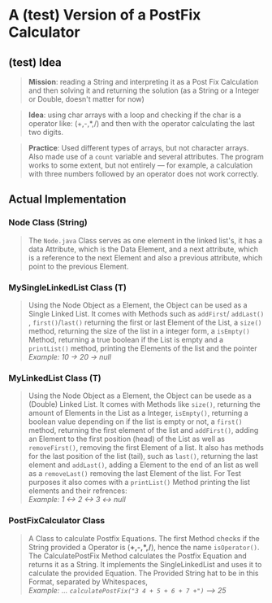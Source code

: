 # A (test) Version of a PostFix Calculator

## (test) Idea

>**Mission**: reading a String and interpreting it as a Post Fix Calculation and then solving it and
>returning the solution (as a String or a Integer or Double, doesn't matter for now)
>  

>**Idea**: using char arrays with a loop and checking if the char is a operator like: (+,-,*,/) and then with the operator calculating the last two digits.
>  

> **Practice**: Used different types of arrays, but not character arrays. Also made use of a `count` variable and several attributes. The program works to some extent, but not entirely — for example, a calculation with three numbers followed by an operator does not work correctly.

## Actual Implementation

### Node Class (String)

> The ``Node.java`` Class serves as one element in the linked list's, it has a data Attribute, which is the Data Element, and a next attribute, which is a reference to the next Element and also a previous attribute, which point to the previous Element.

### MySingleLinkedList Class (T)

> Using the Node Object as a Element, the Object can be used as a Single Linked List. It comes with Methods such as ``addFirst``/ ``addLast()`` , ``first()``/``last()`` returning the first or last Element of the List, a ``size()`` method, returning the size of the list in a integer form, a ``isEmpty()`` Method, returning a true boolean if the List is empty and a ``printList()`` method, printing the Elements of the list and the pointer  
> *Example: 10 -> 20 -> null*

### MyLinkedList Class (T)

> Using the Node Object as a Element, the Object can be usede as a (Double) Linked List. It comes with Methods like ``size()``, returning the amount of Elements in the List as a Integer, ``isEmpty()``, returning a boolean value depending on if the list is empty or not, a ``first()`` method, returning the first element of the list and ``addFirst()``, adding an Element to the first position (head) of the List as well as ``removeFirst()``, removing the first Element of a list. It also has methods for the last position of the list (tail), such as ``last()``, returning the last element and ``addLast()``, adding a Element to the end of an list as well as a ``removeLast()`` removing the last Element of the list. For Test purposes it also comes with a ``printList()`` Method printing the list elements and their refrences:  
> *Example: 1 <-> 2 <-> 3 <-> null*

### PostFixCalculator Class

> A Class to calculate Postfix Equations. The first Method checks if the String provided a Operator is (**+,-,\*,/**), hence the name ``isOperator()``. The CalculatePostFix Method calculates the Postfix Equation and returns it as a String. It implements the SingleLinkedList and uses it to calculate the provided Equation. The Provided String hat to be in this Format, separated by Whitespaces,  
> *Example: ... ``calculatePostFix("3 4 + 5 + 6 + 7 +")`` --> 25*
